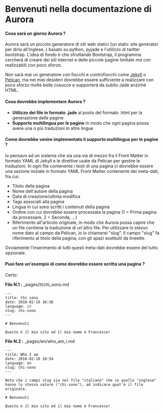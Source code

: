# Benvenuti nella documentazione di Aurora

#### Cosa sarà un giorno Aurora ?
  
Aurora sarà un piccolo generatore di siti web statici (un static site generator per dirla all'inglese..) basato su python, pyjade e l'utilizzo di twitter bootstrap. L'idea di fondo è che sfruttando Bootstrap, il programma cercherà di creare dei siti internet e delle piccole pagine limitate *ma* con realizzabili con poco sforzo.

Non sarà mai un generatore con fiocchi e controfiocchi come [Jekyll](http://jekyllrb.com) o [Pelican](http://www.getpelican.com), ma nei miei desideri dovrebbe essere sufficiente a realizzare con poco sforzo molte belle cosucce e supporterà da subito Jade anzichè HTML.

#### Cosa dovrebbe implementare Aurora ?

* **Utilizzo dei file in formato .jade** al posto del formato .html per la generazione delle pagine
* **Supporto multilingua per le pagine** in modo che ogni pagina possa avere una o più traduzioni in altre lingue

#### Come dovrebbe venire implementato il supporto multilingua per le pagine ?

Io pensavo ad un sistema che sia una via di mezzo fra il Front Matter in formato YAML di Jekyll e le direttive usate da Pelican per gestire le traduzioni. In ogni file contenente i testi di una pagina ci dovrebbe essere una sezione iniziale in formato YAML Front Matter contenente dei meta-dati, fra cui:

* Titolo della pagina
* Nome dell'autore della pagina
* Data di creazione/ultima modifica
* Tags associati alla pagina
* Lingua in cui sono scritti i contenuti della pagina
* Ordine con cui dovrebbe essere processata la pagina (1 = Prima pagina da processare, 2 = Seconda, ...)
* Riferimento all'articolo originale, in modo che Aurora possa capire che un file contiene la traduzione di un'altro file. Per utilizzare lo stesso nome dato al campo da Pelican, io lo chiamerei "slug". Il campo "slug" fa riferimento al titolo della pagina, con gli spazi sostituiti da lineette.

Ovviamente l'inserimento di tutti questi meta-dati dovrebbe essere del tutto opzionale.

#### Puoi fare un'esempio di come dovrebbe essere scritta una pagina ?

Certo:

**File N.1 :** _pages/it/chi_sono.md
~~~~jade
---
title: Chi sono
date: 2016-02-16 16:36
language: it
slug: chi-sono
---

# Benvenuti

Questo è il mio sito ed il mio nome è Francesco!
~~~~

**File N.2 :** _pages/en/who_am_i.md
~~~~jade
---
title: Who I am
date: 2016-02-16 18:54
language: en
slug: chi-sono
---

Nota che i campi slug sia nel file "italiano" che in quello "inglese" hanno lo stesso valore ("chi-sono"), ad indicare qual'è il file originale.

# Benvenuti

Questo è il mio sito ed il mio nome è Francesco!
~~~~
